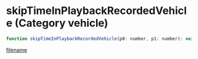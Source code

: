 # skipTimeInPlaybackRecordedVehicle (Category vehicle)

```js
function skipTimeInPlaybackRecordedVehicle(p0: number, p1: number): void
```

[filename](skipTimeInPlaybackRecordedVehicle_m.md ':include')